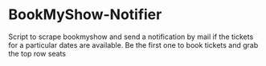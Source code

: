 # BookMyShow-Notifier
Script to scrape bookmyshow and send a notification by mail if the tickets for a particular dates are available.
Be the first one to book tickets and grab the top row seats
